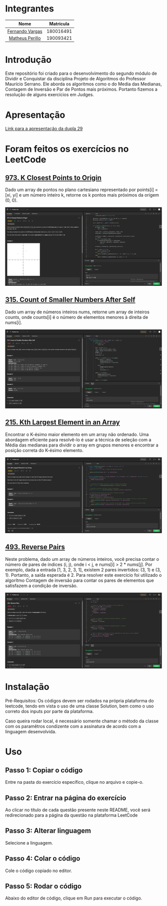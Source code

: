 # Integrantes
| Nome |  Matrícula
| :------: | :-------:
| [Fernando Vargas](https://github.com/SFernandoS) | 180016491
| [Matheus Perillo](https://github.com/MatheusPerillo) | 190093421

# Introdução 
Este repositório foi criado para o desenvolvimento do segundo módulo de Dividir e Conquistar da disciplina Projeto de Algoritmos do Professor Maurício Serrano. Ele aborda os algoritmos como o do Media das Medianas, Contagem de Inversão e Par de Pontos mais próximos.
Portanto fizemos a resolução de alguns exercícios em Judges.

# Apresentação

[Link para a apresentação da dupla 29]() 

# Foram feitos os exercícios no LeetCode

## [973. K Closest Points to Origin](https://leetcode.com/problems/k-closest-points-to-origin/)

Dado um array de pontos no plano cartesiano representado por points[i] = [xi, yi] e um número inteiro k, retorne os k pontos mais próximos da origem (0, 0). 

![973. K Closest Points to Origin](/imagens/973.png)

## [315. Count of Smaller Numbers After Self](https://leetcode.com/problems/count-of-smaller-numbers-after-self/description/)

Dado um array de números inteiros nums, retorne um array de inteiros counts, onde counts[i] é o número de elementos menores à direita de nums[i].

![315. Count of Smaller Numbers After Self](/imagens/315.png)

## [215. Kth Largest Element in an Array](https://leetcode.com/problems/kth-largest-element-in-an-array/description/)

Encontrar o K-ésimo maior elemento em um array não ordenado. Uma abordagem eficiente para resolvê-lo é usar a técnica de seleção com a Média das medianas para dividir o array em grupos menores e encontrar a posição correta do K-ésimo elemento.

![215. Kth Largest Element in an Array](/imagens/215.jpeg)

## [493. Reverse Pairs](https://leetcode.com/problems/reverse-pairs/description/)

Neste problema, dado um array de números inteiros, você precisa contar o número de pares de índices (i, j), onde i < j, e nums[i] > 2 * nums[j]. Por exemplo, dada a entrada [1, 3, 2, 3, 1], existem 2 pares invertidos: (3, 1) e (3, 1). Portanto, a saída esperada é 2. Para resolver este exercício foi utilizado o algorítmo Contagem de inversão para contar os pares de elementos que satisfazem a condição de inversão.

![493. Reverse Pairs](/imagens/493.jpeg)

# Instalação

Pré-Requisitos: Os códigos devem ser rodados na própria plataforma do leetcode, tendo em vista o uso de uma classe Solution, bem como o uso correto dos inputs por parte da plataforma.

Caso queira rodar local, é necessário somente chamar o método da classe com os paramêtros condizente com a assinatura de acordo com a linguagem desenvolvida.


# Uso
## Passo 1: Copiar o código
Entre na pasta do exercício específico, clique no arquivo e copie-o.

## Passo 2: Entrar na página do exercício
Ao clicar no título de cada questão presente neste README, você será redirecionado para a página da questão na plataforma LeetCode

## Passo 3: Alterar linguagem
Selecione a linguagem.

## Passo 4: Colar o código
Cole o código copiado no editor.

## Passo 5: Rodar o código
Abaixo do editor de código, clique em Run para executar o código.